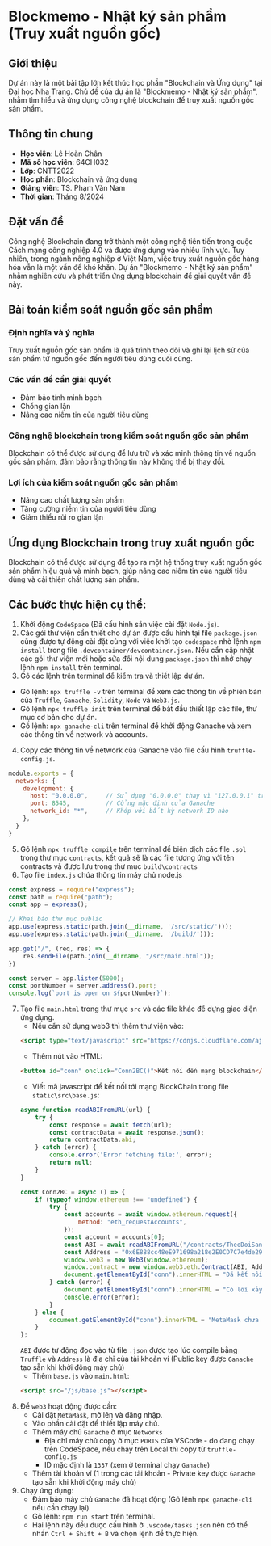 # Blockmemo - Nhật ký sản phẩm (Truy xuất nguồn gốc)

## Giới thiệu
Dự án này là một bài tập lớn kết thúc học phần "Blockchain và Ứng dụng" tại Đại học Nha Trang. Chủ đề của dự án là "Blockmemo - Nhật ký sản phẩm", nhằm tìm hiểu và ứng dụng công nghệ blockchain để truy xuất nguồn gốc sản phẩm.

## Thông tin chung
- **Học viên**: Lê Hoàn Chân
- **Mã số học viên**: 64CH032
- **Lớp**: CNTT2022
- **Học phần**: Blockchain và ứng dụng
- **Giảng viên**: TS. Phạm Văn Nam
- **Thời gian**: Tháng 8/2024

## Đặt vấn đề
Công nghệ Blockchain đang trở thành một công nghệ tiên tiến trong cuộc Cách mạng công nghiệp 4.0 và được ứng dụng vào nhiều lĩnh vực. Tuy nhiên, trong ngành nông nghiệp ở Việt Nam, việc truy xuất nguồn gốc hàng hóa vẫn là một vấn đề khó khăn. Dự án "Blockmemo - Nhật ký sản phẩm" nhằm nghiên cứu và phát triển ứng dụng blockchain để giải quyết vấn đề này.

## Bài toán kiểm soát nguồn gốc sản phẩm
### Định nghĩa và ý nghĩa
Truy xuất nguồn gốc sản phẩm là quá trình theo dõi và ghi lại lịch sử của sản phẩm từ nguồn gốc đến người tiêu dùng cuối cùng.

### Các vấn đề cần giải quyết
- Đảm bảo tính minh bạch
- Chống gian lận
- Nâng cao niềm tin của người tiêu dùng

### Công nghệ blockchain trong kiểm soát nguồn gốc sản phẩm
Blockchain có thể được sử dụng để lưu trữ và xác minh thông tin về nguồn gốc sản phẩm, đảm bảo rằng thông tin này không thể bị thay đổi.

### Lợi ích của kiểm soát nguồn gốc sản phẩm
- Nâng cao chất lượng sản phẩm
- Tăng cường niềm tin của người tiêu dùng
- Giảm thiểu rủi ro gian lận

## Ứng dụng Blockchain trong truy xuất nguồn gốc
Blockchain có thể được sử dụng để tạo ra một hệ thống truy xuất nguồn gốc sản phẩm hiệu quả và minh bạch, giúp nâng cao niềm tin của người tiêu dùng và cải thiện chất lượng sản phẩm.


## Các bước thực hiện cụ thể:
1. Khởi động `CodeSpace` (Đã cấu hình sẵn việc cài đặt `Node.js`).
2. Các gói thư viện cần thiết cho dự án được cấu hình tại file `package.json` cũng được tự động cài đặt cùng với việc khởi tạo `codespace` nhờ lệnh `npm install` trong file `.devcontainer/devcontainer.json`. Nếu cần cập nhật các gói thư viện mới hoặc sửa đổi nội dung `package.json` thì nhớ chạy lệnh `npm install` trên terminal.
3. Gõ các lệnh trên terminal để kiểm tra và thiết lập dự án.
- Gõ lệnh: `npx truffle -v` trên terminal để xem các thông tin về phiên bản của `Truffle`, `Ganache`, `Solidity`, `Node` và `Web3.js`.
- Gõ lệnh `npx truffle init` trên terminal để bắt đầu thiết lập các file, thư mục cơ bản cho dự án.
- Gõ lệnh: `npx ganache-cli` trên terminal để khởi động Ganache và xem các thông tin về network và accounts.
4. Copy các thông tin về network của Ganache vào file cấu hình `truffle-config.js`.

```javascript
module.exports = {
  networks: {
    development: {
      host: "0.0.0.0",     // Sử dụng "0.0.0.0" thay vì "127.0.0.1" trên CodeSpace
      port: 8545,          // Cổng mặc định của Ganache
      network_id: "*",     // Khớp với bất kỳ network ID nào
    },
  }
}
```
5. Gõ lệnh `npx truffle compile` trên terminal để biên dịch các file `.sol` trong thư mục `contracts`, kết quả sẽ là các file tương ứng với tên contracts và được lưu trong thư mục `build\contracts`
6. Tạo file `index.js` chứa thông tin máy chủ node.js
```javascript
const express = require("express");
const path = require("path");
const app = express();

// Khai báo thư mục public
app.use(express.static(path.join(__dirname, '/src/static/')));
app.use(express.static(path.join(__dirname, '/build/')));

app.get("/", (req, res) => {
    res.sendFile(path.join(__dirname, "/src/main.html"));
})

const server = app.listen(5000);
const portNumber = server.address().port;
console.log(`port is open on ${portNumber}`);
```
7. Tạo file `main.html` trong thư mục `src` và các file khác để dựng giao diện ứng dụng.
    - Nếu cần sử dụng web3 thì thêm thư viện vào:
    ```html
    <script type="text/javascript" src="https://cdnjs.cloudflare.com/ajax/libs/web3/1.2.7-rc.0/web3.min.js"></script>
    ```
    - Thêm nút vào HTML:
    ```html
    <button id="conn" onclick="Conn2BC()">Kết nối đến mạng blockchain</button>
    ```
    - Viết mã javascript để kết nối tới mạng BlockChain trong file `static\src\base.js`:
    ```javascript
    async function readABIFromURL(url) {
        try {
            const response = await fetch(url);
            const contractData = await response.json();
            return contractData.abi;
        } catch (error) {
            console.error('Error fetching file:', error);
            return null;
        }
    }

    const Conn2BC = async () => {
        if (typeof window.ethereum !== "undefined") {
            try {
                const accounts = await window.ethereum.request({
                    method: "eth_requestAccounts",
                });
                const account = accounts[0];
                const ABI = await readABIFromURL("/contracts/TheoDoiSanPham.json");
                const Address = "0x6E888cc48eE971698a218e2E0CD7C7e4de29dd53";
                window.web3 = new Web3(window.ethereum);
                window.contract = new window.web3.eth.Contract(ABI, Address);
                document.getElementById("conn").innerHTML = "Đã kết nối với mạng Blockchain.";
            } catch (error) {
                document.getElementById("conn").innerHTML = "Có lỗi xảy ra khi kết nối với MetaMask.";
                console.error(error);
            }
        } else {
            document.getElementById("conn").innerHTML = "MetaMask chưa được cài đặt. Cài đi nào!";
        }
    };
    ```
    `ABI` được tự động đọc vào từ file `.json` được tạo lúc compile bằng `Truffle` và `Address` là địa chỉ của tài khoản ví (Public key được `Ganache` tạo sẵn khi khởi động máy chủ)
    - Thêm `base.js` vào `main.html`:
    ```html
    <script src="/js/base.js"></script>
    ```
8. Để `web3` hoạt động được cần:
    - Cài đặt `MetaMask`, mở lên và đăng nhập.
    - Vào phần cài đặt để thiết lập máy chủ.
    - Thêm máy chủ `Ganache` ở mục `Networks` 
        - Địa chỉ máy chủ copy ở mục `PORTS` của VSCode - do đang chạy trên CodeSpace, nếu chạy trên Local thì copy từ `truffle-config.js`
        - ID mặc định là `1337` (xem ở terminal chạy `Ganache`)
    - Thêm tài khoản ví (1 trong các tài khoản - Private key được `Ganache` tạo sẵn khi khởi động máy chủ)
9. Chạy ứng dụng:
    - Đảm bảo máy chủ `Ganache` đã hoạt động (Gõ lệnh `npx ganache-cli` nếu cần chạy lại)
    - Gõ lệnh: `npm run start` trên terminal.
    - Hai lệnh này đều được cấu hình ở `.vscode/tasks.json` nên có thể nhấn `Ctrl + Shift + B` và chọn lệnh để thực hiện.